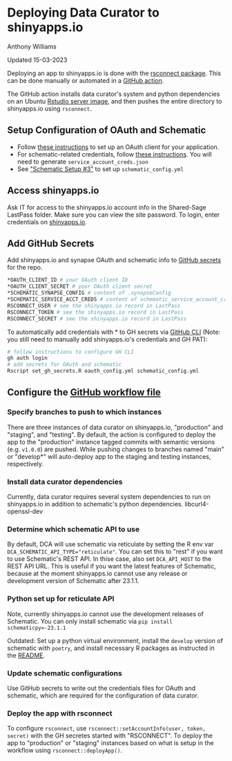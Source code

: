 # Deploying Data Curator to shinyapps.io

Anthony Williams

Updated 15-03-2023

Deploying an app to shinyapps.io is done with the [rsconnect package](https://github.com/rstudio/rsconnect/).
This can be done manually or automated in a [GitHub action](.github/workflows/shinyapps_deploy.yml).

The GitHub action installs data curator's system and python dependencies on an Ubuntu [Rstudio server image](https://hub.docker.com/r/rocker/rstudio), and then pushes 
the entire directory to shinyapps.io using `rsconnect`.

## Setup Configuration of OAuth and Schematic
- Follow [these instructions](https://help.synapse.org/docs/Using-Synapse-as-an-OAuth-Server.2048327904.html) to set up an OAuth client for your application.
- For schematic-related credentials, follow [these instructions](https://github.com/Sage-Bionetworks/schematic/blob/develop/docs/md/details.md). You will need to generate `service_account_creds.json` 
- See ["Schematic Setup #3"](https://github.com/Sage-Bionetworks/data_curator#schematic-setup) to set up `schematic_config.yml`

## Access shinyapps.io
Ask IT for access to the shinyapps.io account info in the Shared-Sage LastPass folder. Make sure you can view the site password. To login, enter credentials on [shinyapps.io](https://www.shinyapps.io/admin/#/login).

## Add GitHub Secrets
Add shinyapps.io and synapse OAuth and schematic info to 
[GitHub secrets](https://docs.github.com/en/actions/security-guides/encrypted-secrets) 
for the repo.
```bash
*OAUTH_CLIENT_ID # your OAuth client ID
*OAUTH_CLIENT_SECRET # your OAuth client secret
*SCHEMATIC_SYNAPSE_CONFIG # content of .synapseConfig
*SCHEMATIC_SERVICE_ACCT_CREDS # content of schematic_service_account_creds.json
RSCONNECT_USER # see the shinyapps.io record in LastPass
RSCONNECT_TOKEN # see the shinyapps.io record in LastPass
RSCONNECT_SECRET # see the shinyapps.io record in LastPass
```

To automatically add credentials with * to GH secrets via [GitHub CLI](https://cli.github.com/manual/index) (Note: you still need to manually add shinyapps.io's credentials and GH PAT):

```bash
# follow instructions to configure GH CLI
gh auth login
# add secrets for OAuth and schematic  
Rscript set_gh_secrets.R oauth_config.yml schematic_config.yml
```

## Configure the [GitHub workflow file](.github/workflows/shinyapps_deploy.yml)

### Specify branches to push to which instances
There are three instances of data curator on shinyapps.io, "production" and "staging", and "testing". By default, the action is configured to deploy the app to the "production" instance tagged commits with semantic versions (e.g. `v1.0.0`) are pushed. While pushing changes to branches named "main" or "develop*" will auto-deploy app to the staging and testing instances, respectively.

### Install data curator dependencies
Currently, data curator requires several system dependencies to run on shinyapps.io in addition to schematic's python dependencies. libcurl4-openssl-dev

### Determine which schematic API to use
By default, DCA will use schematic via reticulate by setting the R env var `DCA_SCHEMATIC_API_TYPE="reticulate"`. You can set this to "rest" if you want to use Schematic's REST API. In thise case, also set `DCA_API_HOST` to the REST API URL. This is useful if you want the latest features of Schematic, because at the moment shinyapps.io cannot use any release or development version of Schematic after 23.1.1.

### Python set up for reticulate API
Note, currently shinyapps.io cannot use the development releases of Schematic. You can only install schematic via `pip install schematicpy=-23.1.1` 

Outdated: Set up a python virtual environment, install the `develop` version of schematic with `poetry`, and install necessary R packages as instructed in the [README](https://github.com/Sage-Bionetworks/data_curator/blob/main/README.md). 

### Update schematic configurations
Use GitHub secrets to write out the credentials files for OAuth and schematic, which are required for the configuration of data curator.

### Deploy the app with rsconnect
To configure `rsconnect`, use `rsconnect::setAccountInfo(user, token, secret)` with the GH secretes started with "RSCONNECT". To deploy the app to "production" or "staging" instances based on what is setup in the workflow using `rsconnect::deployApp()`.
